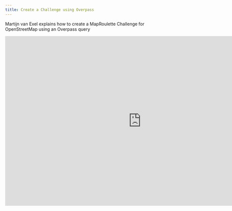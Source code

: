 ```yaml
---
title: Create a Challenge using Overpass
---
```



Martijn van Exel explains how to create a MapRoulette Challenge for OpenStreetMap using an Overpass query

<iframe width="876" height="548" src="https://www.youtube.com/embed/LSIGvzU4g3w" frameborder="0" allow="accelerometer; autoplay; clipboard-write; encrypted-media; gyroscope; picture-in-picture" allowfullscreen></iframe>
